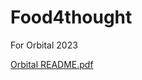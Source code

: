 # Food4thought
For Orbital 2023

[Orbital README.pdf](https://github.com/BenjoBurger/Food4thought/files/12918836/Orbital.README.pdf)
